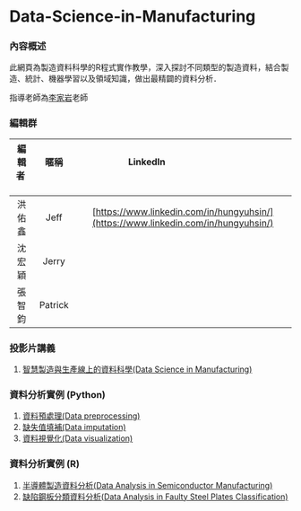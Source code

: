 # Data-Science-in-Manufacturing

### **內容概述**

此網頁為製造資料科學的R程式實作教學，深入探討不同類型的製造資料，結合製造、統計、機器學習以及領域知識，做出最精闢的資料分析．

指導老師為[李家岩](http://polab.imis.ncku.edu.tw/Bio.html)老師  

### **編輯群**    

| 編輯者       |    暱稱         |                      LinkedIn                                                            |
| :-----------:|:-----------:    |:---------------------------------------------------------------------------------------: |
|  洪佑鑫       | Jeff            | [https://www.linkedin.com/in/hungyuhsin/](https://www.linkedin.com/in/hungyuhsin/)
| 沈宏穎       | Jerry           |  
| 張智鈞       | Patrick         | 

### **投影片講義**   

1. [智慧製造與生產線上的資料科學(Data Science in Manufacturing)](https://www.slideshare.net/tw_dsconf/ss-71780267)

### **資料分析實例 (Python)**   

1. [資料預處理(Data preprocessing)](https://github.com/PO-LAB/Data-Science-in-Manufacturing/blob/master/MDS/1.%20Data%20preprocessing.ipynb)
2. [缺失值填補(Data imputation)](https://github.com/PO-LAB/Data-Science-in-Manufacturing/blob/master/MDS/2.%20Data%20imputation.ipynb)
3. [資料視覺化(Data visualization)](https://github.com/PO-LAB/Data-Science-in-Manufacturing/blob/master/MDS/3.%20Data%20visualization.ipynb)

### **資料分析實例 (R)** 

1. [半導體製造資料分析(Data Analysis in Semiconductor Manufacturing)](http://rpubs.com/jeff_datascience/Semiconductor_Manufacturing)
2. [缺陷鋼板分類資料分析(Data Analysis in Faulty Steel Plates Classification)](http://rpubs.com/james_datacatcher/svm)
